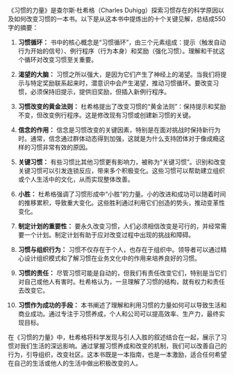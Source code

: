 《习惯的力量》是查尔斯·杜希格（Charles Duhigg）探索习惯存在的科学原因以及如何改变习惯的一本书。以下是从这本书中提炼出的十个关键见解，总结成550字的摘要：

1. **习惯循环：** 书中的核心概念是“习惯循环”，由三个元素组成：提示（触发自动行为开始的信号）、例行程序（行为本身）和奖励（强化习惯）。理解和干扰这个循环对改变习惯至关重要。

2. **渴望的大脑：** 习惯之所以强大，是因为它们产生了神经上的渴望。当我们将提示与特定奖励联系起来时，潜意识中会产生渴望，推动习惯循环。要改变习惯，必须保持旧提示，提供旧奖励，但插入新例行程序。

3. **习惯改变的黄金法则：** 杜希格提出了改变习惯的“黄金法则”：保持提示和奖励不变，但改变例行程序。这是修改现有习惯或创建新习惯的关键。

4. **信念的作用：** 信念是习惯改变的关键因素，特别是在面对挑战时保持新行为时。通常，信念通过群体动态得到加强，这就是为什么支持团体对于像成瘾这样的习惯非常有效的原因。

5. **关键习惯：** 有些习惯比其他习惯更有影响力，被称为“关键习惯”。识别和改变关键习惯可以引发连锁反应，带来多个积极变化。这些习惯可以帮助建立组织或个人生活中的文化，从而实现整体改善。

6. **小胜：** 杜希格强调了习惯形成中“小胜”的力量。小的改进和成功可以随着时间的推移累积，导致重大变化。这些胜利通过利用它们创造的势头，推动变革性变化。

7. **制定计划的重要性：** 要永久改变习惯，人们必须相信改变是可行的，并经常需要一个计划。制定计划有助于应对改变过程中出现的挑战和障碍。

8. **习惯与组织行为：** 习惯不仅存在于个人，也存在于组织中。领导者可以通过精心设计组织模式和了解习惯在业务文化中的作用来培养良好的习惯。

9. **习惯的责任：** 尽管习惯可能是自动的，但我们有责任改变它们，特别是当它们对自己或他人有害时。杜希格认为，一旦理解了习惯的结构，就有权力和责任去改变它。

10. **习惯作为成功的手段：** 本书阐述了理解和利用习惯的力量如何可以导致生活和商业成功。通过专注于习惯养成，个人和公司可以提高效率、生产力，最终实现目标。

在《习惯的力量》中，杜希格将科学发现与引人入胜的叙述结合在一起，展示了习惯对我们生活的深远影响。通过掌握习惯养成和改变的机制，我们可以改善自己的行为，引导组织，改变社区。这本书既是一本指南，也是一本激励，适合任何希望在自己的生活或他人的生活中做出积极改变的人。